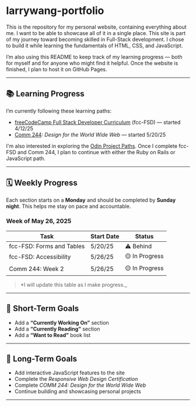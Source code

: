 # larrywang-portfolio

This is the repository for my personal website, containing everything about me. I want to be able to showcase all of it in a single place. This site is part of my journey toward becoming skilled in Full-Stack development. I chose to build it while learning the fundamentals of HTML, CSS, and JavaScript.

I’m also using this README to keep track of my learning progress — both for myself and for anyone who might find it helpful. Once the website is finished, I plan to host it on GitHub Pages.

---

## 📚 Learning Progress

I’m currently following these learning paths:

- [freeCodeCamp Full Stack Developer Curriculum](https://www.freecodecamp.org/learn/full-stack-developer/) (fcc-FSD) — started 4/12/25
- [Comm 244](http://web.simmons.edu/~grovesd/comm244/): *Design for the World Wide Web* — started 5/20/25

I'm also interested in exploring the [Odin Project Paths](https://www.theodinproject.com/paths). Once I complete fcc-FSD and Comm 244, I plan to continue with either the Ruby on Rails or JavaScript path.

---

## 🗓️ Weekly Progress

Each section starts on a **Monday** and should be completed by **Sunday night**. This helps me stay on pace and accountable.

### Week of May 26, 2025

| Task                        | Start Date | Status       |
|-----------------------------|------------|--------------|
| fcc-FSD: Forms and Tables   | 5/20/25    | ⚠️ Behind     |
| fcc-FSD: Accessibility      | 5/26/25    | 🟡 In Progress |
| Comm 244: Week 2            | 5/26/25    | 🟡 In Progress |

> *I will update this table as I make progress._

---

## 🎯 Short-Term Goals

- Add a **“Currently Working On”** section
- Add a **“Currently Reading”** section
- Add a **“Want to Read”** book list

---

## 🚀 Long-Term Goals

- Add interactive JavaScript features to the site
- Complete the *Responsive Web Design Certification*
- Complete *COMM 244: Design for the World Wide Web*
- Continue building and showcasing personal projects

---

